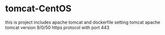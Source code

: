 # tomcat-CentOS
this is project includes apache tomcat and dockerfile setting tomcat
apache tomcat version 9/0/50
https protocol with port 443
